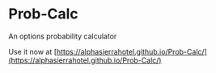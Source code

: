 # Prob-Calc
An options probability calculator

Use it now at [https://alphasierrahotel.github.io/Prob-Calc/](https://alphasierrahotel.github.io/Prob-Calc/)
